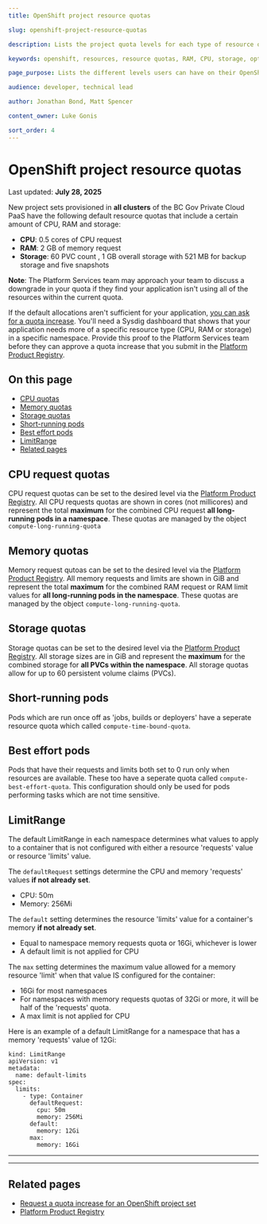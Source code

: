 ```yaml
---
title: OpenShift project resource quotas

slug: openshift-project-resource-quotas

description: Lists the project quota levels for each type of resource on an OpenShift project set.

keywords: openshift, resources, resource quotas, RAM, CPU, storage, optimization, claims, project, quota

page_purpose: Lists the different levels users can have on their OpenShift project sets. The different resources available are CPU, memory, and storage.

audience: developer, technical lead

author: Jonathan Bond, Matt Spencer

content_owner: Luke Gonis

sort_order: 4
---
```

# OpenShift project resource quotas
Last updated: **July 28, 2025**

New project sets provisioned in **all clusters** of the BC Gov Private Cloud PaaS have the following default resource quotas that include a certain amount of CPU, RAM and storage:

- **CPU**: 0.5 cores of CPU request 
- **RAM**: 2 GB of memory request
- **Storage**: 60 PVC count , 1 GB overall storage with 521 MB for backup storage and five snapshots

**Note**: The Platform Services team may approach your team to discuss a downgrade in your quota if they find your application isn't using all of the resources within the current quota.

If the default allocations aren't sufficient for your application, [you can ask for a quota increase](../automation-and-resiliency/request-quota-adjustment-for-openshift-project-set/). You'll need a Sysdig dashboard that shows that your application needs more of a specific resource type (CPU, RAM or storage) in a specific namespace. Provide this proof to the Platform Services team before they can approve a quota increase that you submit in the [Platform Product Registry](https://registry.developer.gov.bc.ca/login).

## On this page
- [CPU quotas](#cpu-quotas)
- [Memory quotas](#memory-quotas)
- [Storage quotas](#storage-quotas)
- [Short-running pods](#short-running-pods)
- [Best effort pods](#best-effort-pods)
- [LimitRange](#limitrange)
- [Related pages](#related-pages)

## CPU request quotas

CPU request quotas can be set to the desired level via the [Platform Product Registry](https://registry.developer.gov.bc.ca/login).  All CPU requests quotas are shown in cores (not millicores) and represent the total **maximum** for the combined CPU request **all long-running pods in a namespace**. These quotas are managed by the object `compute-long-running-quota`

## Memory quotas

Memory request qutoas can be set to the desired level via the [Platform Product Registry](https://registry.developer.gov.bc.ca/login). All memory requests and limits are shown in GiB and represent the total **maximum** for the combined RAM request or RAM limit values for **all long-running pods in the namespace**. These quotas are managed by the object `compute-long-running-quota`. 

## Storage quotas
Storage quotas can be set to the desired level via the [Platform Product Registry](https://registry.developer.gov.bc.ca/login). All storage sizes are in GiB and represent the **maximum** for the combined storage for **all PVCs within the namespace**. All storage quotas allow for up to 60 persistent volume claims (PVCs).

## Short-running pods
Pods which are run once off as 'jobs, builds or deployers' have a seperate resource quota which called `compute-time-bound-quota`. 

## Best effort pods
Pods that have their requests and limits both set to 0 run only when resources are available. These too have a seperate quota called `compute-best-effort-quota`. This configuration should only be used for pods performing tasks which are not time sensitive. 

## LimitRange
The default LimitRange in each namespace determines what values to apply to a container that is not configured with either a resource 'requests' value or resource 'limits' value.

The `defaultRequest` settings determine the CPU and memory 'requests' values **if not already set**.

* CPU: 50m
* Memory: 256Mi

The `default` setting determines the resource 'limits' value for a container's memory **if not already set**.

* Equal to namespace memory requests quota or 16Gi, whichever is lower
* A default limit is not applied for CPU

The `max` setting determines the maximum value allowed for a memory resource 'limit' when that value IS configured for the container:

* 16Gi for most namespaces
* For namespaces with memory requests quotas of 32Gi or more, it will be half of the 'requests' quota.
* A max limit is not applied for CPU

Here is an example of a default LimitRange for a namespace that has a memory 'requests' value of 12Gi:
```
kind: LimitRange
apiVersion: v1
metadata:
  name: default-limits
spec:
  limits:
    - type: Container
      defaultRequest:
        cpu: 50m
        memory: 256Mi
      default:
        memory: 12Gi
      max:
        memory: 16Gi
```

---
---

## Related pages
* [Request a quota increase for an OpenShift project set](../automation-and-resiliency/request-quota-increase-for-openshift-project-set.md)
* [Platform Product Registry](https://registry.developer.gov.bc.ca/)


